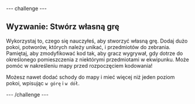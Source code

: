 \--- challenge \---

## Wyzwanie: Stwórz własną grę

Wykorzystaj to, czego się nauczyłeś, aby stworzyć własną grę. Dodaj dużo pokoi, potworów, których należy unikać, i przedmiotów do zebrania. Pamiętaj, aby zmodyfikować kod tak, aby gracz wygrywał, gdy dotrze do określonego pomieszczenia z niektórymi przedmiotami w ekwipunku. Może pomóc w nakreśleniu mapy przed rozpoczęciem kodowania!

Możesz nawet dodać schody do mapy i mieć więcej niż jeden poziom pokoi, wpisując `w górę` i `w dół`.

\--- /challenge \---